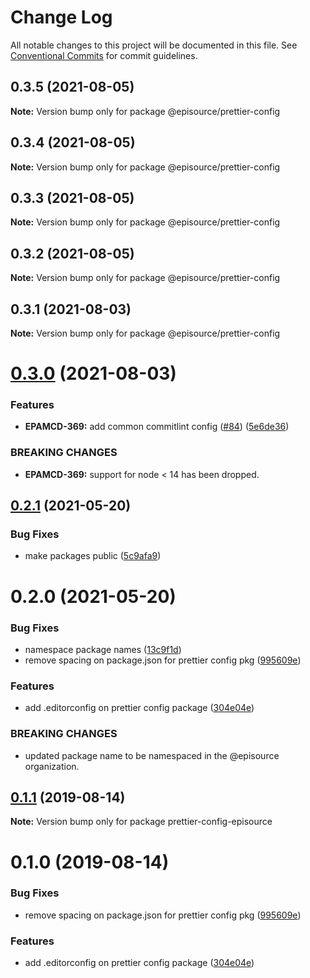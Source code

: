 # Change Log

All notable changes to this project will be documented in this file.
See [Conventional Commits](https://conventionalcommits.org) for commit guidelines.

## 0.3.5 (2021-08-05)

**Note:** Version bump only for package @episource/prettier-config





## 0.3.4 (2021-08-05)

**Note:** Version bump only for package @episource/prettier-config





## 0.3.3 (2021-08-05)

**Note:** Version bump only for package @episource/prettier-config





## 0.3.2 (2021-08-05)

**Note:** Version bump only for package @episource/prettier-config





## 0.3.1 (2021-08-03)

**Note:** Version bump only for package @episource/prettier-config





# [0.3.0](https://github.com/EpisourceLLC/ts-js-styleguide/compare/@episource/prettier-config@0.2.1...@episource/prettier-config@0.3.0) (2021-08-03)


### Features

* **EPAMCD-369:** add common commitlint config ([#84](https://github.com/EpisourceLLC/ts-js-styleguide/issues/84)) ([5e6de36](https://github.com/EpisourceLLC/ts-js-styleguide/commit/5e6de36e31e9c65a338f78f851e1c27b4a2616b3))


### BREAKING CHANGES

* **EPAMCD-369:** support for node < 14 has been dropped.





## [0.2.1](https://github.com/EpisourceLLC/ts-js-styleguide/compare/@episource/prettier-config@0.2.0...@episource/prettier-config@0.2.1) (2021-05-20)


### Bug Fixes

* make packages public ([5c9afa9](https://github.com/EpisourceLLC/ts-js-styleguide/commit/5c9afa92ce5e3b86d86b95309ff7a2acfd007878))





# 0.2.0 (2021-05-20)


### Bug Fixes

* namespace package names ([13c9f1d](https://github.com/EpisourceLLC/ts-js-styleguide/commit/13c9f1dc1cc97bf3039d76a5bd2f3d0baa77ebaa))
* remove spacing on package.json for prettier config pkg ([995609e](https://github.com/EpisourceLLC/ts-js-styleguide/commit/995609e539b0ebe37d2cfe06494659e0bf7a9fbe))


### Features

* add .editorconfig on prettier config package ([304e04e](https://github.com/EpisourceLLC/ts-js-styleguide/commit/304e04eb29e029b761010a7df115d17b3b410988))


### BREAKING CHANGES

* updated package name to be namespaced in the @episource organization.





## [0.1.1](https://github.com/EpisourceLLC/ts-js-styleguide/compare/prettier-config-episource@0.1.0...prettier-config-episource@0.1.1) (2019-08-14)

**Note:** Version bump only for package prettier-config-episource





# 0.1.0 (2019-08-14)


### Bug Fixes

* remove spacing on package.json for prettier config pkg ([995609e](https://github.com/EpisourceLLC/ts-js-styleguide/commit/995609e))


### Features

* add .editorconfig on prettier config package ([304e04e](https://github.com/EpisourceLLC/ts-js-styleguide/commit/304e04e))

